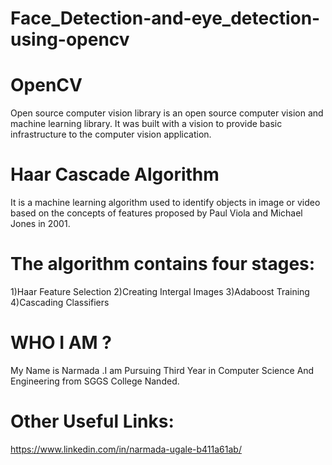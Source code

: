 # Face_Detection-and-eye_detection-using-opencv
# OpenCV
Open source computer vision library is an open source computer vision and machine learning library. It was built with a vision to provide basic infrastructure to the computer vision application.

# Haar Cascade Algorithm
It is a machine learning algorithm used to identify objects in image or video based on the concepts of features proposed by Paul Viola and Michael Jones in 2001.

# The algorithm contains four stages:
1)Haar Feature Selection
2)Creating Intergal Images
3)Adaboost Training
4)Cascading Classifiers

# WHO I AM ?
My Name is Narmada .I am Pursuing Third Year in Computer Science And Engineering from SGGS College Nanded. 

# Other Useful Links:
https://www.linkedin.com/in/narmada-ugale-b411a61ab/

